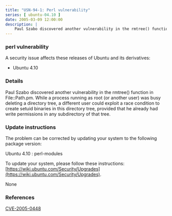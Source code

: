 ```yaml
---
title: "USN-94-1: Perl vulnerability"
series: [ ubuntu-04.10 ]
date: 2005-03-09 12:00:00
description: |
    Paul Szabo discovered another vulnerability in the rmtree() function in File::Path.pm. While a process running as root (or another user) was busy deleting a directory tree, a different user could exploit a race condition to create setuid binaries in this directory tree, provided that he already had write permissions in any subdirectory of that tree.
--- 
```

 
### perl vulnerability

A security issue affects these releases of Ubuntu and its derivatives:

* Ubuntu 4.10

### Details

Paul Szabo discovered another vulnerability in the rmtree() function in File::Path.pm. While a process running as root (or another user) was busy deleting a directory tree, a different user could exploit a race condition to create setuid binaries in this directory tree, provided that he already had write permissions in any subdirectory of that tree.

### Update instructions

The problem can be corrected by updating your system to the following package version:

Ubuntu 4.10
 : perl-modules 

To update your system, please follow these instructions: [https://wiki.ubuntu.com/Security/Upgrades](https://wiki.ubuntu.com/Security/Upgrades).

None

### References

 [CVE-2005-0448](http://people.ubuntu.com/~ubuntu-security/cve/CVE-2005-0448)
 
